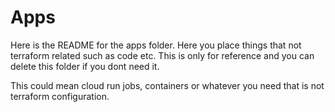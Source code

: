 # Apps

Here is the README for the apps folder. Here you place things that not terraform related such as code etc. This is only for reference and you can delete this folder if you dont need it.

This could mean cloud run jobs, containers or whatever you need that is not terraform configuration.